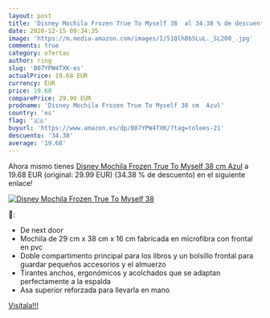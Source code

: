 ```yaml
---
layout: post
title: 'Disney Mochila Frozen True To Myself 38  al 34.38 % de descuento'
date: 2020-12-15 09:34:35
image: 'https://m.media-amazon.com/images/I/51QlhBbSLuL._SL200_.jpg'
comments: true
category: ofertas
author: ring
slug: 'B07YPW4TXK-es'
actualPrice: 19.68 EUR
currency: EUR
price: 19.68
comparePrice: 29.99 EUR
prodname: 'Disney Mochila Frozen True To Myself 38 cm  Azul'
country: 'es'
flag: '🇪🇸'
buyurl: 'https://www.amazon.es/dp/B07YPW4TXK/?tag=tolees-21'
descuento: '34.38'
average: '19.68'
---
```


Ahora mismo tienes [Disney Mochila Frozen True To Myself 38 cm  Azul](https://www.amazon.es/dp/B07YPW4TXK/?tag=tolees-21) a 19.68 EUR (original: 29.99 EUR) (34.38 %  de descuento) en el siguiente enlace!

[![Disney Mochila Frozen True To Myself 38 ](https://m.media-amazon.com/images/I/51QlhBbSLuL._SL200_.jpg)](https://www.amazon.es/dp/B07YPW4TXK/?tag=tolees-21)

🔎:

- De next door
- Mochila de 29 cm x 38 cm x 16 cm fabricada en microfibra con frontal en pvc
- Doble compartimento principal para los libros y un bolsillo frontal para guardar pequeños accesorios y el almuerzo
- Tirantes anchos, ergonómicos y acolchados que se adaptan perfectamente a la espalda
- Asa superior reforzada para llevarla en mano

[Visítala!!!](https://www.amazon.es/dp/B07YPW4TXK/?tag=tolees-21)
